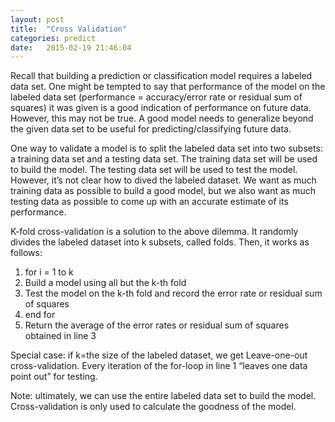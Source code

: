 ```yaml
---
layout: post
title:  "Cross Validation"
categories: predict 
date:   2015-02-19 21:46:04
---
```


Recall that building a prediction or classification model requires a labeled data set.  One might be tempted to say that performance of the model on the labeled data set (performance = accuracy/error rate or residual sum of squares) it was given is a good indication of performance on future data.  However, this may not be true.  A good model needs to generalize beyond the given data set to be useful for predicting/classifying future data.

One way to validate a model is to split the labeled data set into two subsets: a training data set and a testing data set.  The training data set will be used to build the model.  The testing data set will be used to test the model.  However, it’s not clear how to dived the labeled dataset.  We want as much training data as possible to build a good model, but we also want as much testing data as possible to come up with an accurate estimate of its performance.

K-fold cross-validation is a solution to the above dilemma.  It randomly divides the labeled dataset into k subsets, called folds.  Then, it works as follows:

1. for i = 1 to k
2.    Build a model using all but the k-th fold
3.    Test the model on the k-th fold and record the error rate or residual sum of squares
4. end for
5. Return the average of the error rates or residual sum of squares obtained in line 3

Special case: if k=the size of the labeled dataset, we get Leave-one-out cross-validation.  Every iteration of the for-loop in line 1 “leaves one data point out” for testing.

Note: ultimately, we can use the entire labeled data set to build the model.  Cross-validation is only used to calculate the goodness of the model.